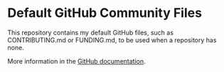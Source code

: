 # Default GitHub Community Files

This repository contains my default GitHub files, such as CONTRIBUTING.md or FUNDING.md, to be used when a repository
 has none.

More information in the [GitHub documentation](https://docs.github.com/en/github/building-a-strong-community/creating-a-default-community-health-file).
